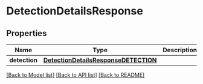 # DetectionDetailsResponse


## Properties
Name | Type | Description | Notes
------------ | ------------- | ------------- | -------------
**detection** | [**DetectionDetailsResponseDETECTION**](DetectionDetailsResponseDETECTION.md) |  | [optional] 

[[Back to Model list]](../README.md#documentation-for-models) [[Back to API list]](../README.md#documentation-for-api-endpoints) [[Back to README]](../README.md)


